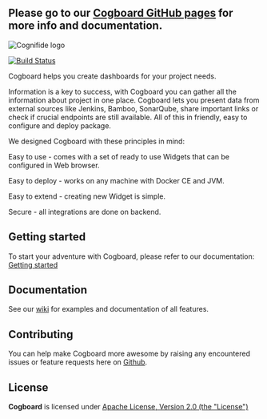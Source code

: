 ## Please go to our [Cogboard GitHub pages](https://cognifide.github.io/cogboard/) for more info and documentation.

![Cognifide logo](http://cognifide.github.io/images/cognifide-logo.png)

[![Build Status](https://api.travis-ci.org/Cognifide/cogboard.svg?branch=master)](https://travis-ci.org/Cognifide/cogboard)

Cogboard helps you create dashboards for your project needs.

Information is a key to success, with Cogboard you can gather all the information about project in one place. Cogboard lets you present data from external sources like Jenkins, Bamboo, SonarQube, share important links or check if crucial endpoints are still available. All of this in friendly, easy to configure and deploy package.

We designed Cogboard with these principles in mind:

Easy to use - comes with a set of ready to use Widgets that can be configured in Web browser.

Easy to deploy - works on any machine with Docker CE and JVM.

Easy to extend - creating new Widget is simple.

Secure - all integrations are done on backend.

## Getting started

To start your adventure with Cogboard, please refer to our documentation: [Getting started](https://github.com/Cognifide/cogboard/wiki#getting-started)

## Documentation

See our [wiki](https://github.com/Cognifide/cogboard/wiki) for examples and documentation of all features.

## Contributing

You can help make Cogboard more awesome by raising any encountered issues or feature requests here on [Github](https://github.com/Cognifide/cogboard/issues).

## License

**Cogboard** is licensed under [Apache License, Version 2.0 (the "License")](https://www.apache.org/licenses/LICENSE-2.0.txt)